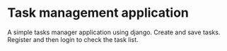 # Task management application

A simple tasks manager application using django.
Create and save tasks.
Register and then login to check the task list.
